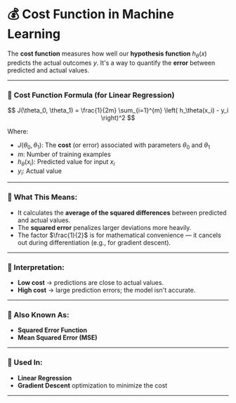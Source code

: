 # 💰 **Cost Function in Machine Learning**

The **cost function** measures how well our **hypothesis function** $h_\theta(x)$ predicts the actual outcomes $y$. It's a way to quantify the **error** between predicted and actual values.

---

### 🧮 **Cost Function Formula (for Linear Regression)**

$$
J(\theta_0, \theta_1) = \frac{1}{2m} \sum_{i=1}^{m} \left( h_\theta(x_i) - y_i \right)^2
$$

Where:

* $J(\theta_0, \theta_1)$: The **cost** (or error) associated with parameters $\theta_0$ and $\theta_1$
* $m$: Number of training examples
* $h_\theta(x_i)$: Predicted value for input $x_i$
* $y_i$: Actual value

---

### 🧠 **What This Means:**

* It calculates the **average of the squared differences** between predicted and actual values.
* The **squared error** penalizes larger deviations more heavily.
* The factor $\frac{1}{2}$ is for mathematical convenience — it cancels out during differentiation (e.g., for gradient descent).

---

### 🧾 Interpretation:

* **Low cost** → predictions are close to actual values.
* **High cost** → large prediction errors; the model isn't accurate.

---

### 📌 Also Known As:

* **Squared Error Function**
* **Mean Squared Error (MSE)**

---

### 🔁 Used In:

* **Linear Regression**
* **Gradient Descent** optimization to minimize the cost

---
